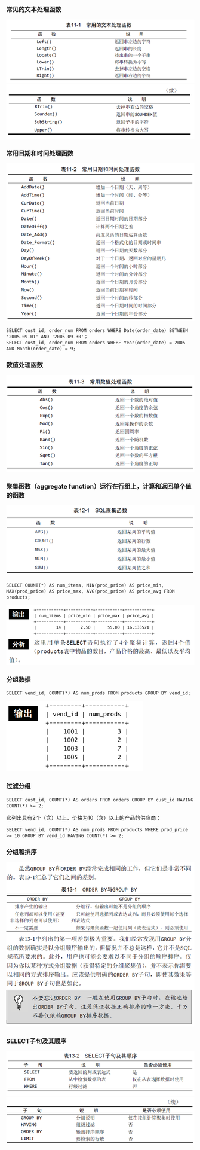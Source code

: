 ### 常见的文本处理函数
![](/assets/文本处理函数.png)
![](/assets/文本处理函数2.png)
### 常用日期和时间处理函数
![](/assets/时间处理.png)


```
SELECT cust_id, order_num FROM orders WHERE Date(order_date) BETWEEN '2005-09-01' AND '2005-09-30'；
SELECT cust_id, order_num FROM orders WHERE Year(order_date) = 2005 AND Month(order_date) = 9;
```

### 数值处理函数
![](/assets/常用数值处理函数.png)
### 聚集函数（aggregate function）运行在行组上，计算和返回单个值的函数
![](/assets/聚集函数.png)


```
SELECT COUNT(*) AS num_items, MIN(prod_price) AS price_min, MAX(prod_price) AS price_max, AVG(prod_price) AS price_avg FROM products;
```

![](/assets/聚集计算例子.png)
### 分组数据


```
SELECT vend_id, COUNT(*) AS num_prods FROM products GROUP BY vend_id;
```

![](/assets/group.png)

### 过滤分组


```
SELECT cust_id, COUNT(*) AS orders FROM orders GROUP BY cust_id HAVING COUNT(*) >= 2;
```
它列出具有2个（含）以上、价格为10（含）以上的产品的供应商：


```
SELECT vend_id, COUNT(*) AS num_prods FROM products WHERE prod_price >= 10 GROUP BY vend_id HAVING COUNT(*) >= 2;
```
### 分组和排序

![](/assets/分组和排序.png)

### SELECT子句及其顺序
![](/assets/SELECT子句及其顺序.png)
![](/assets/SELECT子句及其顺序2.png)